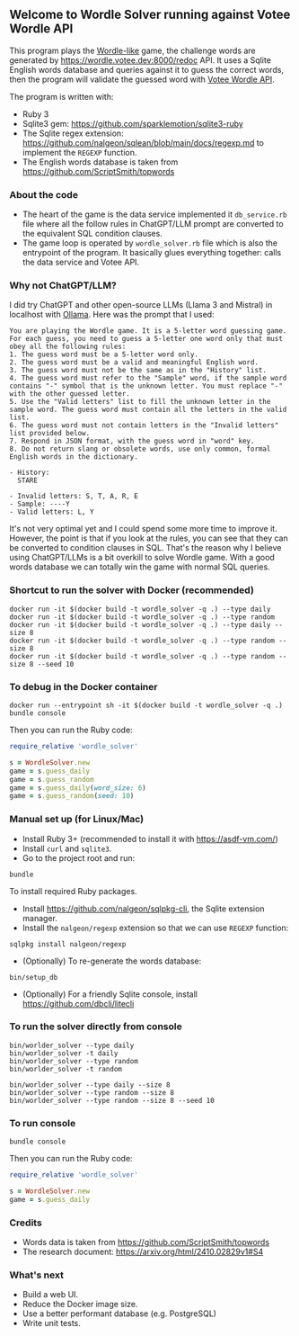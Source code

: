 Welcome to Wordle Solver running against Votee Wordle API
------

This program plays the [Wordle-like](https://www.nytimes.com/games/wordle/index.html) game, the challenge words are generated by https://wordle.votee.dev:8000/redoc API.
It uses a Sqlite English words database and queries against it to guess the correct words, then the program will validate the guessed word with [Votee Wordle API](https://wordle.votee.dev:8000/redoc).

The program is written with:
- Ruby 3
- Sqlite3 gem: https://github.com/sparklemotion/sqlite3-ruby
- The Sqlite regex extension: https://github.com/nalgeon/sqlean/blob/main/docs/regexp.md to implement the `REGEXP` function.
- The English words database is taken from https://github.com/ScriptSmith/topwords

### About the code

- The heart of the game is the data service implemented it `db_service.rb` file where all the follow rules in ChatGPT/LLM prompt are converted to the equivalent SQL condition clauses.
- The game loop is operated by `wordle_solver.rb` file which is also the entrypoint of the program. It basically glues everything together: calls the data service and Votee API.

### Why not ChatGPT/LLM?

I did try ChatGPT and other open-source LLMs (Llama 3 and Mistral) in localhost with [Ollama](https://ollama.com/).
Here was the prompt that I used:
```
You are playing the Wordle game. It is a 5-letter word guessing game.
For each guess, you need to guess a 5-letter one word only that must obey all the following rules:
1. The guess word must be a 5-letter word only.
2. The guess word must be a valid and meaningful English word.
3. The guess word must not be the same as in the "History" list.
4. The guess word must refer to the "Sample" word, if the sample word contains "-" symbol that is the unknown letter. You must replace "-" with the other guessed letter.
5. Use the "Valid letters" list to fill the unknown letter in the sample word. The guess word must contain all the letters in the valid list.
6. The guess word must not contain letters in the "Invalid letters" list provided below.
7. Respond in JSON format, with the guess word in "word" key.
8. Do not return slang or obsolete words, use only common, formal English words in the dictionary.

- History:
  STARE

- Invalid letters: S, T, A, R, E
- Sample: ----Y
- Valid letters: L, Y
```

It's not very optimal yet and I could spend some more time to improve it.
However, the point is that if you look at the rules, you can see that they can be converted to condition clauses in SQL.
That's the reason why I believe using ChatGPT/LLMs is a bit overkill to solve Wordle game.
With a good words database we can totally win the game with normal SQL queries.

### Shortcut to run the solver with Docker (recommended)

```
docker run -it $(docker build -t wordle_solver -q .) --type daily
docker run -it $(docker build -t wordle_solver -q .) --type random
docker run -it $(docker build -t wordle_solver -q .) --type daily --size 8
docker run -it $(docker build -t wordle_solver -q .) --type random --size 8
docker run -it $(docker build -t wordle_solver -q .) --type random --size 8 --seed 10
```

### To debug in the Docker container

```
docker run --entrypoint sh -it $(docker build -t wordle_solver -q .)
bundle console
```

Then you can run the Ruby code:
```ruby
require_relative 'wordle_solver'

s = WordleSolver.new
game = s.guess_daily
game = s.guess_random
game = s.guess_daily(word_size: 6)
game = s.guess_random(seed: 10)
```

### Manual set up (for Linux/Mac)

- Install Ruby 3+ (recommended to install it with https://asdf-vm.com/)
- Install `curl` and `sqlite3`.
- Go to the project root and run:
```
bundle
```
To install required Ruby packages.

- Install https://github.com/nalgeon/sqlpkg-cli, the Sqlite extension manager.
- Install the `nalgeon/regexp` extension so that we can use `REGEXP` function:
```
sqlpkg install nalgeon/regexp
```

- (Optionally) To re-generate the words database:
```
bin/setup_db
```

- (Optionally) For a friendly Sqlite console, install https://github.com/dbcli/litecli

### To run the solver directly from console

```
bin/worlder_solver --type daily
bin/worlder_solver -t daily
bin/worlder_solver --type random
bin/worlder_solver -t random

bin/worlder_solver --type daily --size 8
bin/worlder_solver --type random --size 8
bin/worlder_solver --type random --size 8 --seed 10
```

### To run console

```
bundle console
```

Then you can run the Ruby code:
```ruby
require_relative 'wordle_solver'

s = WordleSolver.new
game = s.guess_daily
```

### Credits

- Words data is taken from https://github.com/ScriptSmith/topwords
- The research document: https://arxiv.org/html/2410.02829v1#S4

### What's next

- Build a web UI.
- Reduce the Docker image size.
- Use a better performant database (e.g. PostgreSQL)
- Write unit tests.
